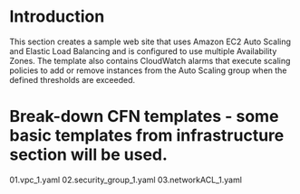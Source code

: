 # Introduction
This section creates a sample web site that uses Amazon EC2 Auto Scaling and Elastic Load Balancing and is configured to use multiple Availability Zones. 
The template also contains CloudWatch alarms that execute scaling policies to add or remove instances from the Auto Scaling group when the defined thresholds are exceeded.

# Break-down CFN templates - some basic templates from infrastructure section will be used.
01.vpc_1.yaml
02.security_group_1.yaml
03.networkACL_1.yaml
